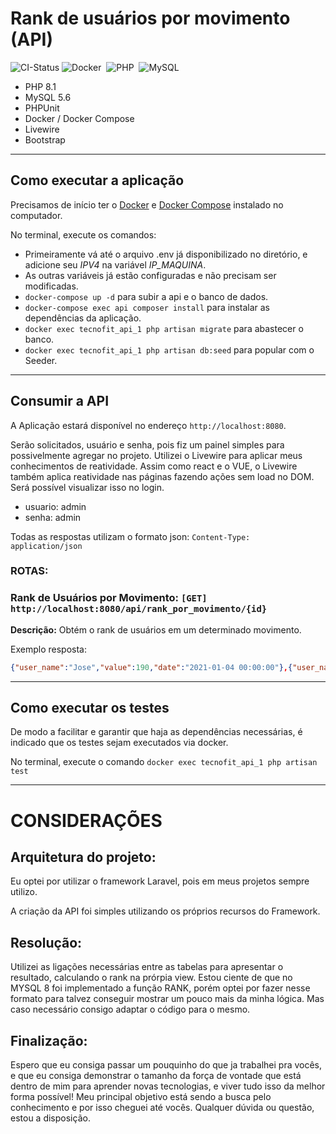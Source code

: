 # Rank de usuários por movimento (API)
![CI-Status](https://github.com/LuanMaik/tecnofit-test/actions/workflows/docker-image.yml/badge.svg)
![Docker](https://img.shields.io/badge/docker-%230db7ed.svg?style=flat&logo=docker&logoColor=white)&nbsp;
![PHP](https://img.shields.io/badge/php-%23777BB4.svg?style=flat&logo=php&logoColor=white)&nbsp;
![MySQL](https://img.shields.io/badge/mysql-%2300f.svg?style=flat&logo=mysql&logoColor=white)&nbsp;

- PHP 8.1
- MySQL 5.6
- PHPUnit
- Docker / Docker Compose
- Livewire
- Bootstrap
---

## Como executar a aplicação

Precisamos de início ter o
[Docker](https://www.docker.com/get-started) e
[Docker Compose](https://docs.docker.com/compose/install/)
instalado no computador.

No terminal, execute os comandos:
- Primeiramente vá até o arquivo .env já disponibilizado no diretório, e adicione seu *IPV4* na variável *IP_MAQUINA*.
- As outras variáveis já estão configuradas e não precisam ser modificadas.
- `docker-compose up -d` para subir a api e o banco de dados.
- `docker-compose exec api composer install` para instalar as dependências da aplicação.
- `docker exec tecnofit_api_1 php artisan migrate` para abastecer o banco.
- `docker exec tecnofit_api_1 php artisan db:seed` para popular com o Seeder.
---

## Consumir a API

A Aplicação estará disponível no endereço `http://localhost:8080`. 

Serão solicitados, usuário e senha, pois fiz um painel simples para possivelmente agregar no projeto. Utilizei o Livewire para aplicar meus conhecimentos de reatividade. Assim como react e o VUE, o Livewire também aplica reatividade nas páginas fazendo ações sem load no DOM. Será possível visualizar isso no login.

- usuario: admin
- senha: admin

Todas as respostas utilizam o formato json: `Content-Type: application/json` 


### ROTAS:
### Rank de Usuários por Movimento: `[GET] http://localhost:8080/api/rank_por_movimento/{id}`


**Descrição:** Obtém o rank de usuários em um determinado movimento. 

Exemplo resposta:

```json
{"user_name":"Jose","value":190,"date":"2021-01-04 00:00:00"},{"user_name":"Joao","value":180,"date":"2021-01-01 00:00:00"},{"user_name":"Paulo","value":170,"date":"2021-01-01 00:00:00"}
```

---

## Como executar os testes

De modo a facilitar e garantir que haja as dependências necessárias, é indicado que os testes sejam executados via docker.

No terminal, execute o comando `docker exec tecnofit_api_1 php artisan test`

---

# CONSIDERAÇÕES

## Arquitetura do projeto:
Eu optei por utilizar o framework Laravel, pois em meus projetos sempre utilizo. 

A criação da API foi simples utilizando os próprios recursos do Framework.

## Resolução:
Utilizei as ligações necessárias entre as tabelas para apresentar o resultado, calculando o rank na prórpia view. Estou ciente de que no MYSQL 8 foi implementado a função RANK, porém optei por fazer nesse formato para talvez conseguir mostrar um pouco mais da minha lógica. Mas caso necessário consigo adaptar o código para o mesmo.

## Finalização:
Espero que eu consiga passar um pouquinho do que ja trabalhei pra vocês, e que eu consiga demonstrar o tamanho da força de vontade que está dentro de mim para aprender novas tecnologias, e viver tudo isso da melhor forma possível! Meu principal objetivo está sendo a busca pelo conhecimento e por isso cheguei até vocês. Qualquer dúvida ou questão, estou a disposição.
